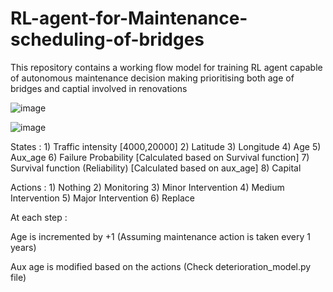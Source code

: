 # RL-agent-for-Maintenance-scheduling-of-bridges
This repository contains a working flow model for training RL agent capable of autonomous maintenance decision making prioritising both age of bridges and captial involved in renovations

![image](https://github.com/user-attachments/assets/a296c30c-249e-4547-92e2-bce4299a458e)

![image](https://github.com/user-attachments/assets/be2d6327-aa8c-4a4b-b792-a0bd3f9a9779)

States :
	1) Traffic intensity [4000,20000]
	2) Latitude
	3) Longitude
	4) Age
	5) Aux_age
	6) Failure Probability [Calculated based on Survival function]
	7) Survival function (Reliability) [Calculated based on aux_age]
  8) Capital

Actions :
	1) Nothing
	2) Monitoring
	3) Minor Intervention
  4) Medium Intervention
  5) Major Intervention
  6) Replace

At each step :

Age is incremented by +1 (Assuming maintenance action is taken every 1 years)

Aux age is modified based on the actions (Check deterioration_model.py file)



